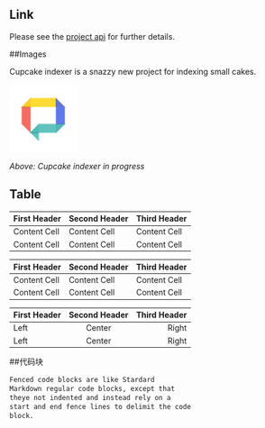 ## Link

Please see the [project api](api.md) for further details.

##Images

Cupcake indexer is a snazzy new project for indexing small cakes.

![Screenshot](img/logo.png)

*Above: Cupcake indexer in progress*


## Table

First Header | Second Header | Third Header
------------ | ------------- | ------------
Content Cell | Content Cell  | Content Cell
Content Cell | Content Cell  | Content Cell

| First Header | Second Header | Third Header |
| ------------ | ------------- | ------------ |
| Content Cell | Content Cell  | Content Cell |
| Content Cell | Content Cell  | Content Cell |

First Header | Second Header | Third Header
:----------- | :-----------: | -----------:
Left         | Center        | Right
Left         | Center        | Right


##代码块

```
Fenced code blocks are like Stardard
Markdown regular code blocks, except that
theye not indented and instead rely on a
start and end fence lines to delimit the code
block.
```

